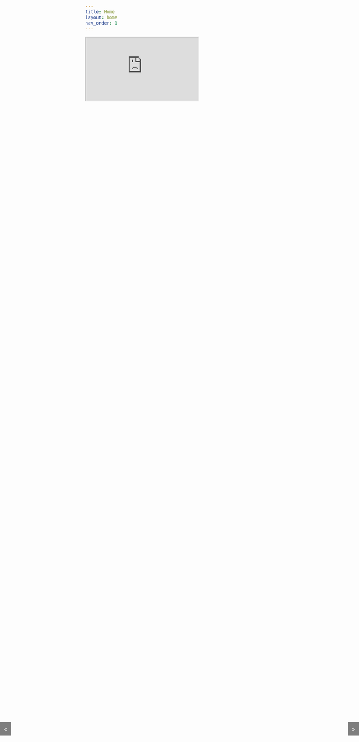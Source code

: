 ```yaml
---
title: Home
layout: home
nav_order: 1
---
```

<!DOCTYPE html>
<html lang="en">
<head>
<meta charset="UTF-8">
<meta name="viewport" content="width=device-width, initial-scale=1.0">
<title>Embedded YouTube Playlist</title>
<style>
    .playlist-container {
        overflow: hidden;
        white-space: nowrap;
        position: relative;
        margin-bottom: 20px;
    }

    .playlist-wrapper {
        display: flex;
    }

    .playlist-slide {
        flex: 0 0 auto;
        width: 100%;
        transition: transform 0.5s ease;
    }

    .playlist-video {
        width: 300px;
        height: 169px;
        margin-right: 10px;
    }

    .scroll-arrow {
        position: absolute;
        top: 50%;
        transform: translateY(-50%);
        background-color: rgba(0, 0, 0, 0.5);
        color: #fff;
        padding: 10px;
        cursor: pointer;
        z-index: 1;
    }

    .scroll-arrow-left {
        left: 0;
    }

    .scroll-arrow-right {
        right: 0;
    }
</style>
</head>
<body>

<div class="playlist-container">
    <div class="playlist-wrapper">
        <div class="playlist-slide">
            <!-- Add videos from the playlist here -->
            <iframe class="playlist-video" width="300" height="169" src="https://www.youtube.com/embed/RYxe61jE_J8"></iframe>
            <!-- Add more iframes for each video in the playlist -->
        </div>
        <!-- Add more .playlist-slide divs for additional videos -->
    </div>
</div>

<div class="scroll-arrow scroll-arrow-left">&lt;</div>
<div class="scroll-arrow scroll-arrow-right">&gt;</div>

<script>
    document.addEventListener("DOMContentLoaded", function() {
        const slides = document.querySelectorAll(".playlist-slide");
        const scrollLeft = document.querySelector(".scroll-arrow-left");
        const scrollRight = document.querySelector(".scroll-arrow-right");

        let currentIndex = 0;

        function updateArrows() {
            scrollLeft.style.display = currentIndex > 0 ? "block" : "none";
            scrollRight.style.display = currentIndex < slides.length - 1 ? "block" : "none";
        }

        function scrollToIndex(index) {
            const containerWidth = slides[0].offsetWidth;
            slides.forEach((slide, i) => {
                slide.style.transform = `translateX(${(i - index) * containerWidth}px)`;
            });
            currentIndex = index;
            updateArrows();
        }

        scrollLeft.addEventListener("click", function() {
            if (currentIndex > 0) {
                scrollToIndex(currentIndex - 1);
            }
        });

        scrollRight.addEventListener("click", function() {
            if (currentIndex < slides.length - 1) {
                scrollToIndex(currentIndex + 1);
            }
        });

        updateArrows();
    });
</script>

</body>
</html>